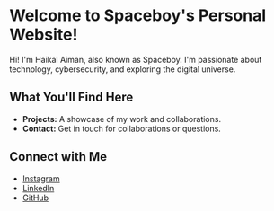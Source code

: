 # Welcome to Spaceboy's Personal Website!

Hi! I'm Haikal Aiman, also known as Spaceboy. I'm passionate about technology, cybersecurity, and exploring the digital universe.

## What You'll Find Here
- **Projects:** A showcase of my work and collaborations.
- **Contact:** Get in touch for collaborations or questions.

## Connect with Me
- [Instagram](https://instagram.com/yourusername)
- [LinkedIn](https://linkedin.com/in/yourusername)
- [GitHub](https://github.com/yourusername)
